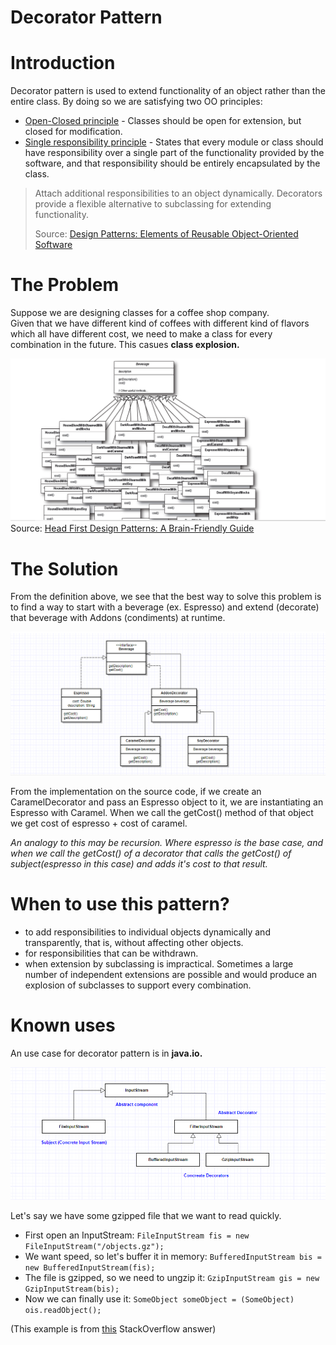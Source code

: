 # Decorator Pattern
# Introduction
Decorator pattern is used to extend functionality of an object rather than the entire class. By doing so we are satisfying two OO principles:

- [Open-Closed principle](https://en.wikipedia.org/wiki/Open/closed_principle) - Classes should be open for extension, but closed for modification.
- [Single responsibility principle](https://en.wikipedia.org/wiki/Single_responsibility_principle) - States that every module or class should have responsibility over a single part of the functionality provided by the software, and that responsibility should be entirely encapsulated by the class. 

<blockquote>
Attach additional responsibilities to an object dynamically. Decorators provide a
flexible alternative to subclassing for extending functionality.

Source: [Design Patterns: Elements of Reusable Object-Oriented Software](https://www.amazon.com/Design-Patterns-Elements-Reusable-Object-Oriented/dp/0201633612)
</blockquote>

# The Problem
Suppose we are designing classes for a coffee shop company.  
Given that we have different kind of coffees with different kind of flavors which all have different cost, we need to make a class for every combination in the future. This casues <b>class explosion.</b> 

![alt text](https://github.com/gentaliti/javadesignpatterns/blob/master/decorator/src/main/resources/img/decorator-problem.PNG)
Source: [Head First Design Patterns: A Brain-Friendly Guide](https://www.amazon.com/Head-First-Design-Patterns-Brain-Friendly/dp/0596007124)

# The Solution
From the definition above, we see that the best way to solve this problem is to find a way to start with a beverage (ex. Espresso) and extend (decorate) that beverage with Addons (condiments) at runtime. 

![alt text](https://github.com/gentaliti/javadesignpatterns/blob/master/decorator/src/main/resources/img/decorator-solution.PNG)

From the implementation on the source code, if we create an CaramelDecorator and pass an Espresso object to it, we are instantiating an Espresso with Caramel. When we call the getCost() method of that object we get cost of espresso + cost of caramel. 

<i>An analogy to this may be recursion. Where espresso is the base case, and when we call the getCost() of a decorator that calls the getCost() of subject(espresso in this case) and  adds it's cost to that result.</i>

# When to use this pattern?
- to add responsibilities to individual objects dynamically and transparently, that is, without affecting other objects.
- for responsibilities that can be withdrawn.
- when extension by subclassing is impractical. Sometimes a large number of independent extensions are possible and would produce an explosion of subclasses to support every combination. 

# Known uses
An use case for decorator pattern is in <b>java.io.</b>

![alt text](https://github.com/gentaliti/javadesignpatterns/blob/master/decorator/src/main/resources/img/decorator-jdk.PNG)

Let's say we have some gzipped file that we want to read quickly. 

- First open an InputStream: 
    ```FileInputStream fis = new FileInputStream("/objects.gz");```
- We want speed, so let's buffer it in memory: 
    ``` BufferedInputStream bis = new BufferedInputStream(fis); ```
- The file is gzipped, so we need to ungzip it:
    ``` GzipInputStream gis = new GzipInputStream(bis); ```
- Now we can finally use it:
    ``` SomeObject someObject = (SomeObject) ois.readObject(); ```
    
 (This example is from [this](https://stackoverflow.com/a/6366543) StackOverflow answer)


